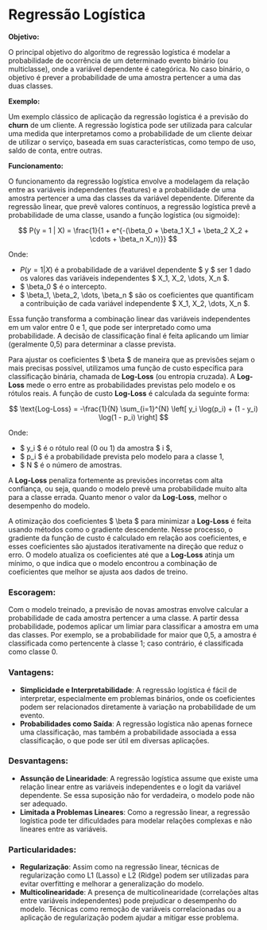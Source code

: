 # Regressão Logística

**Objetivo:**

O principal objetivo do algoritmo de regressão logística é modelar a probabilidade de ocorrência de um determinado evento binário (ou multiclasse), onde a variável dependente é categórica. No caso binário, o objetivo é prever a probabilidade de uma amostra pertencer a uma das duas classes.

**Exemplo:**

Um exemplo clássico de aplicação da regressão logística é a previsão do **churn** de um cliente. A regressão logística pode ser utilizada para calcular uma medida que interpretamos como a probabilidade de um cliente deixar de utilizar o serviço, baseada em suas características, como tempo de uso, saldo de conta, entre outras.

**Funcionamento:**

O funcionamento da regressão logística envolve a modelagem da relação entre as variáveis independentes (features) e a probabilidade de uma amostra pertencer a uma das classes da variável dependente. Diferente da regressão linear, que prevê valores contínuos, a regressão logística prevê a probabilidade de uma classe, usando a função logística (ou sigmoide):


$$
P(y = 1 | X) = \frac{1}{1 + e^{-(\beta_0 + \beta_1 X_1 + \beta_2 X_2 + \cdots + \beta_n X_n)}}
$$

Onde:

- $P(y = 1|X)$ é a probabilidade de a variável dependente $ y $ ser 1 dado os valores das variáveis independentes $ X_1, X_2, \dots, X_n $.
- $ \beta_0 $ é o intercepto.
- $ \beta_1, \beta_2, \dots, \beta_n $ são os coeficientes que quantificam a contribuição de cada variável independente $ X_1, X_2, \dots, X_n $.

Essa função transforma a combinação linear das variáveis independentes em um valor entre 0 e 1, que pode ser interpretado como uma probabilidade. A decisão de classificação final é feita aplicando um limiar (geralmente 0,5) para determinar a classe prevista.

Para ajustar os coeficientes $ \beta $ de maneira que as previsões sejam o mais precisas possível, utilizamos uma função de custo específica para classificação binária, chamada de **Log-Loss** (ou entropia cruzada). A **Log-Loss** mede o erro entre as probabilidades previstas pelo modelo e os rótulos reais. A função de custo **Log-Loss** é calculada da seguinte forma:

$$
\text{Log-Loss} = -\frac{1}{N} \sum_{i=1}^{N} \left[ y_i \log(p_i) + (1 - y_i) \log(1 - p_i) \right]
$$

Onde:

- $ y_i $ é o rótulo real (0 ou 1) da amostra $ i $,
- $ p_i $ é a probabilidade prevista pelo modelo para a classe 1,
- $ N $ é o número de amostras.

A **Log-Loss** penaliza fortemente as previsões incorretas com alta confiança, ou seja, quando o modelo prevê uma probabilidade muito alta para a classe errada. Quanto menor o valor da **Log-Loss**, melhor o desempenho do modelo.

A otimização dos coeficientes $ \beta $ para minimizar a **Log-Loss** é feita usando métodos como o gradiente descendente. Nesse processo, o gradiente da função de custo é calculado em relação aos coeficientes, e esses coeficientes são ajustados iterativamente na direção que reduz o erro. O modelo atualiza os coeficientes até que a **Log-Loss** atinja um mínimo, o que indica que o modelo encontrou a combinação de coeficientes que melhor se ajusta aos dados de treino.

### Escoragem:
Com o modelo treinado, a previsão de novas amostras envolve calcular a probabilidade de cada amostra pertencer a uma classe. A partir dessa probabilidade, podemos aplicar um limiar para classificar a amostra em uma das classes. Por exemplo, se a probabilidade for maior que 0,5, a amostra é classificada como pertencente à classe 1; caso contrário, é classificada como classe 0.

### Vantagens:
- **Simplicidade e Interpretabilidade**: A regressão logística é fácil de interpretar, especialmente em problemas binários, onde os coeficientes podem ser relacionados diretamente à variação na probabilidade de um evento.
- **Probabilidades como Saída**: A regressão logística não apenas fornece uma classificação, mas também a probabilidade associada a essa classificação, o que pode ser útil em diversas aplicações.

### Desvantagens:
- **Assunção de Linearidade**: A regressão logística assume que existe uma relação linear entre as variáveis independentes e o logit da variável dependente. Se essa suposição não for verdadeira, o modelo pode não ser adequado.
- **Limitada a Problemas Lineares**: Como a regressão linear, a regressão logística pode ter dificuldades para modelar relações complexas e não lineares entre as variáveis.

### Particularidades:
- **Regularização**: Assim como na regressão linear, técnicas de regularização como L1 (Lasso) e L2 (Ridge) podem ser utilizadas para evitar overfitting e melhorar a generalização do modelo.
- **Multicolinearidade**: A presença de multicolinearidade (correlações altas entre variáveis independentes) pode prejudicar o desempenho do modelo. Técnicas como remoção de variáveis correlacionadas ou a aplicação de regularização podem ajudar a mitigar esse problema.
